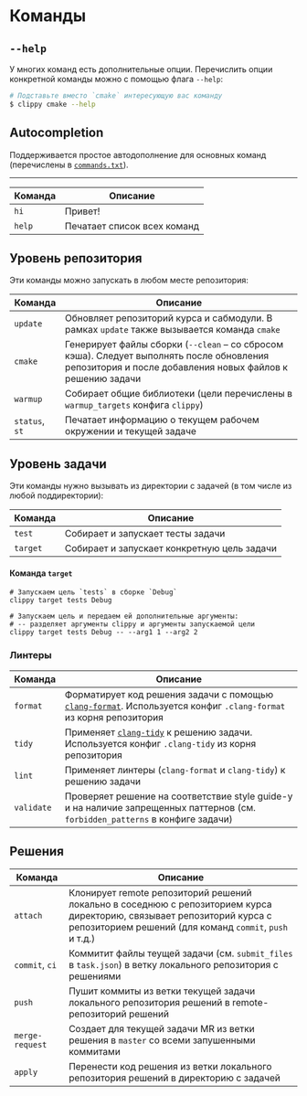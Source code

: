 # Команды

## `--help`

У многих команд есть дополнительные опции. Перечислить опции конкретной команды можно с помощью флага `--help`:

```bash
# Подставьте вместо `cmake` интересующую вас команду
$ clippy cmake --help
```

## Autocompletion

Поддерживается простое автодополнение для основных команд (перечислены в [`commands.txt`](/commands.txt)).

---

| Команда | Описание  |
| --- | --- |
| `hi`   | Привет! |
| `help` | Печатает список всех команд |

## Уровень репозитория

Эти команды можно запускать в любом месте репозитория:

| Команда | Описание  |
| --- | --- |
| `update` | Обновляет репозиторий курса и сабмодули. В рамках `update` также вызывается команда `cmake` |
| `cmake` | Генерирует файлы сборки (`--clean` – со сбросом кэша). Следует выполнять после обновления репозитория и после добавления новых файлов к решению задачи |
| `warmup` | Собирает общие библиотеки (цели перечислены в `warmup_targets` конфига `clippy`) |
| `status`, `st` | Печатает информацию о текущем рабочем окружении и текущей задаче |

## Уровень задачи

Эти команды нужно вызывать из директории с задачей (в том числе из любой поддиректории):

| Команда | Описание  |
| --- | --- |
| `test` | Собирает и запускает тесты задачи |
| `target` | Собирает и запускает конкретную цель задачи |

#### Команда `target`

```shell
# Запускаем цель `tests` в сборке `Debug`
clippy target tests Debug 

# Запускаем цель и передаем ей дополнительные аргументы:
# -- разделяет аргументы clippy и аргументы запускаемой цели
clippy target tests Debug -- --arg1 1 --arg2 2
```

### Линтеры

| Команда | Описание  |
| --- | --- |
| `format` | Форматирует код решения задачи с помощью [`clang-format`](https://clang.llvm.org/docs/ClangFormat.html). Используется конфиг `.clang-format` из корня репозитория |
| `tidy` | Применяет [`clang-tidy`](https://clang.llvm.org/extra/clang-tidy/) к решению задачи. Используется конфиг `.clang-tidy` из корня репозитория |
| `lint` | Применяет линтеры (`clang-format` и `clang-tidy`) к решению задачи |
| `validate` | Проверяет решение на соответствие style guide-у и на наличие запрещенных паттернов (см. `forbidden_patterns` в конфиге задачи) |

## Решения

| Команда | Описание  |
| --- | --- |
| `attach` | Клонирует remote репозиторий решений локально в соседнюю с репозиторием курса директорию, связывает репозиторий курса с репозиторием решений (для команд `commit`, `push` и т.д.) |
| `commit`, `ci` | Коммитит файлы теущей задачи (см. `submit_files` в `task.json`) в ветку локального репозитория с решениями |
| `push` | Пушит коммиты из ветки текущей задачи локального репозитория решений в remote-репозиторий решений | 
| `merge-request` | Создает для текущей задачи MR из ветки решения в `master` со всеми запушенными коммитами |
| `apply` | Перенести код решения из ветки локального репозитория решений в директорию с задачей
